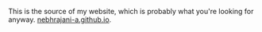 This is the source of my website, which is probably what you're
looking for anyway. [nebhrajani-a.github.io](nebhrajani-a.github.io).
